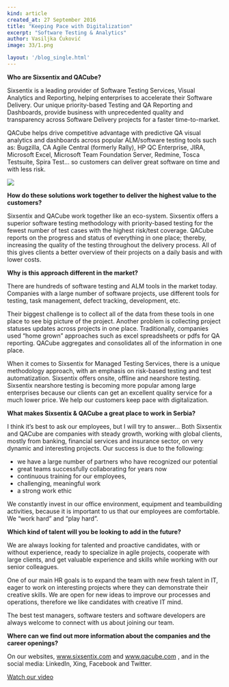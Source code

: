 ```yaml
---
kind: article
created_at: 27 September 2016
title: "Keeping Pace with Digitalization"
excerpt: "Software Testing & Analytics"
author: Vasiljka Ćuković 
image: 33/1.png

layout: '/blog_single.html'
---
```


**Who are Sixsentix and QACube?**

Sixsentix is a leading provider of Software Testing Services, Visual Analytics and Reporting, helping enterprises to accelerate their Software Delivery. Our unique priority-based Testing and QA Reporting and Dashboards, provide business with unprecedented quality and transparency across Software Delivery projects for a faster time-to-market. 

QACube helps drive competitive advantage with predictive QA visual analytics and dashboards across popular ALM/software testing tools such as: Bugzilla, CA Agile Central (formerly Rally), HP QC Enterprise, JIRA, Microsoft Excel, Microsoft Team Foundation Server, Redmine, Tosca Testsuite, Spira Test... so customers can deliver great software on time and with less risk. 

![](../33/2.jpg)

**How do these solutions work together to deliver the highest value to the customers?**


Sixsentix and QACube work together like an eco-system. Sixsentix offers a superior software testing methodology with priority-based testing for the fewest number of test cases with the highest risk/test coverage.  QACube reports on the progress and status of everything in one place; thereby, increasing the quality of the testing throughout the delivery process. All of this gives clients a better overview of their projects on a daily basis and with lower costs. 

**Why is this approach different in the market?**

There are hundreds of software testing and ALM tools in the market today. Companies with a large number of software projects, use different tools for testing, task management, defect tracking, development, etc. 

Their biggest challenge is to collect all of the data from these tools in one place to see big picture of the project. Another problem is collecting project statuses updates across projects in one place. Traditionally, companies used “home grown” approaches such as excel spreadsheets or pdfs for QA reporting. QACube aggregates and consolidates all of the information in one place.

When it comes to Sixsentix for Managed Testing Services, there is a unique methodology approach, with an emphasis on risk-based testing and test automatization. Sixsentix offers onsite, offline and nearshore testing. Sixsentix nearshore testing is becoming more popular among large enterprises because our clients can get an excellent quality service for a much lower price.  We help our customers keep pace with digitalization.

**What makes Sixsentix & QACube a great place to work in Serbia?**

I think it’s best to ask our employees, but I will try to answer... Both Sixsentix and QACube are companies with steady growth, working with global clients, mostly from banking, financial services and insurance sector, on very dynamic and interesting projects. Our success is due to the following:

<ul>
	<li>we have a large number of partners who have recognized our potential</li>
 	<li>great teams successfully collaborating for years now</li>
 	<li> continuous training for our employees,</li>
 	<li>challenging, meaningful work</li>
 	<li>a strong work ethic</li>
</ul>
 

We constantly invest in our office environment, equipment and teambuilding activities, because it is important to us that our employees are comfortable.  We “work hard” and “play hard”.  

**Which kind of talent will you be looking to add in the future?**

We are always looking for talented and proactive candidates, with or without experience, ready to specialize in agile projects, cooperate with large clients, and get valuable experience and skills while working with our senior colleagues. 

One of our main HR goals is to expand the team with new fresh talent in IT, eager to work on interesting projects where they can demonstrate their creative skills. We are open for new ideas to improve our processes and operations, therefore we like candidates with creative IT mind. 

The best test managers, software testers and software developers are always welcome to connect with us about joining our team. 

**Where can we find out more information about the companies and the career openings?**

On our websites, www.sixsentix.com and www.qacube.com , and in the social media:
LinkedIn, Xing, Facebook and Twitter. 

[Watch our video](https://www.youtube.com/watch?v=_KQ2epcxawQ&feature=youtu.be) 